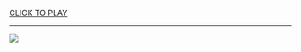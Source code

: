 
<a href="https://premium76.site?title=hunger_games_ballad_of_songbirds_and_snakes_parents_guide&ref=12M">CLICK TO PLAY</a></h3>
<hr>

<a href="https://premium76.site?title=hunger_games_ballad_of_songbirds_and_snakes_parents_guide&ref=12M"><img src="https://clearcache.store/games.png"></a>


